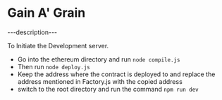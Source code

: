 # Gain A' Grain
---description---

To Initiate the Development server.

- Go into the ethereum directory and run `node compile.js`
- Then run `node deploy.js`
- Keep the address where the contract is deployed to and replace the address mentioned in Factory.js with the copied address
- switch to the root directory and run the command  `npm run dev`

